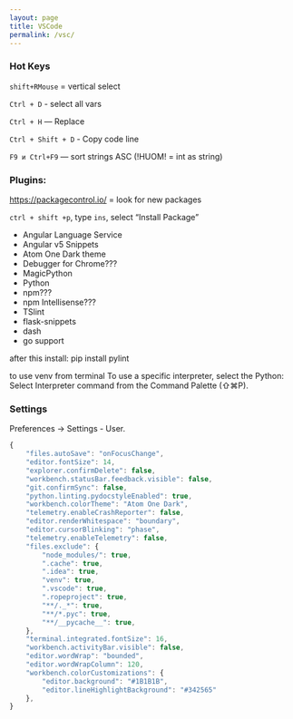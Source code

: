 ```yaml
---
layout: page
title: VSCode
permalink: /vsc/
---
```


### Hot Keys
`shift+RMouse` = vertical select

`Ctrl + D` - select all vars

`Ctrl + H` — Replace

`Ctrl + Shift + D` - Copy code line

`F9 и Ctrl+F9` — sort strings ASC (!HUOM! = int as string)


### Plugins:
https://packagecontrol.io/ = look for new packages

`ctrl + shift +p`, type `ins`, select “Install Package”

* Angular Language Service
* Angular v5 Snippets
* Atom One Dark theme
* Debugger for Chrome???
* MagicPython
* Python
* npm???
* npm Intellisense???
* TSlint
* flask-snippets
* dash
* go support

after this install:
 pip install pylint

 to use venv from terminal
 To use a specific interpreter, select the Python: 
 Select Interpreter command from the Command Palette (⇧⌘P).

### Settings

Preferences -> Settings - User.

```javascript
{
    "files.autoSave": "onFocusChange",
    "editor.fontSize": 14,
    "explorer.confirmDelete": false,
    "workbench.statusBar.feedback.visible": false,
    "git.confirmSync": false,
    "python.linting.pydocstyleEnabled": true,
    "workbench.colorTheme": "Atom One Dark",
    "telemetry.enableCrashReporter": false,
    "editor.renderWhitespace": "boundary",
    "editor.cursorBlinking": "phase",
    "telemetry.enableTelemetry": false,
    "files.exclude": {
        "node_modules/": true,
        ".cache": true,
        ".idea": true,
        "venv": true,
        ".vscode": true,
        ".ropeproject": true,
        "**/._*": true,
        "**/*.pyc": true,
        "**/__pycache__": true,
    },
    "terminal.integrated.fontSize": 16,
    "workbench.activityBar.visible": false,
    "editor.wordWrap": "bounded",
    "editor.wordWrapColumn": 120,
    "workbench.colorCustomizations": {
        "editor.background": "#1B1B1B",
        "editor.lineHighlightBackground": "#342565"
    },
}
```